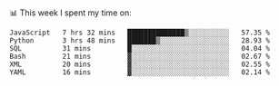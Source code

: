 📊 This week I spent my time on:
<!--START_SECTION:waka-->

```text
JavaScript   7 hrs 32 mins   ██████████████▒░░░░░░░░░░   57.35 %
Python       3 hrs 48 mins   ███████▒░░░░░░░░░░░░░░░░░   28.93 %
SQL          31 mins         █░░░░░░░░░░░░░░░░░░░░░░░░   04.04 %
Bash         21 mins         ▓░░░░░░░░░░░░░░░░░░░░░░░░   02.67 %
XML          20 mins         ▓░░░░░░░░░░░░░░░░░░░░░░░░   02.55 %
YAML         16 mins         ▓░░░░░░░░░░░░░░░░░░░░░░░░   02.14 %
```

<!--END_SECTION:waka-->

